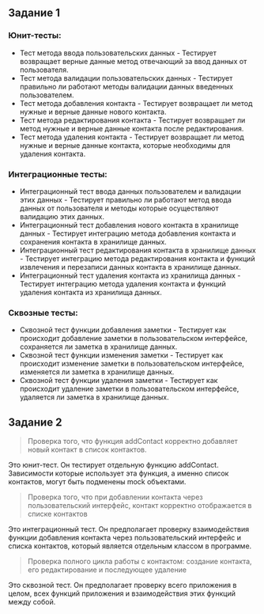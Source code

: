 ## Задание 1
### Юнит-тесты:
- Тест метода ввода пользовательских данных - Тестирует возвращает верные данные метод отвечающий за ввод данных от пользователя.
- Тест метода валидации пользовательских данных - Тестирует правильно ли работают методы валидации данных введенных пользователем.
- Тест метода добавления контакта - Тестирует возвращает ли метод нужные и верные данные нового контакта.
- Тест метода редактирования контакта - Тестирует возвращает ли метод нужные и верные данные контакта после редактирования.
- Тест метода удаления контакта - Тестирует возвращает ли метод нужные и верные данные контакта, которые необходимы для удаления контакта.
### Интеграционные тесты:
- Интеграционный тест ввода данных пользователем и валидации этих данных - Тестирует правильно ли работают метод ввода данных от пользователя и методы которые осуществляют валидацию этих данных.
- Интеграционный тест добавления нового контакта в хранилище данных - Тестирует интеграцию метода добавления контакта и сохранения контакта в хранилище данных.
- Интеграционный тест редактирования контакта в хранилище данных - Тестирует интеграцию метода редактирования контакта и функций извлечения и перезаписи данных контакта в хранилище данных.
- Интеграционный тест удаления контакта из хранилища данных - Тестирует интеграцию метода удаления контакта и функций удаления контакта из хранилища данных.
### Сквозные тесты:
- Сквозной тест функции добавления заметки - Тестирует как происходит добавление заметки в пользовательском интерфейсе, сохраняется ли заметка в хранилище данных.
- Сквозной тест функции изменения заметки - Тестирует как происходит изменение заметки в пользовательском интерфейсе, изменяется ли заметка в хранилище данных.
- Сквозной тест функции удаления заметки - Тестирует как происходит удаление заметки в пользовательском интерфейсе, удаляется ли заметка в хранилище данных.
## Задание 2
> Проверка того, что функция addContact корректно добавляет новый контакт в список контактов.

Это юнит-тест. Он тестирует отдельную функцию addContact. Зависимости которые использует эта функция, а именно список контактов, могут быть подменены mock объектами.

> Проверка того, что при добавлении контакта через пользовательский интерфейс, контакт корректно отображается в списке контактов

Это интеграционный тест. Он предполагает проверку взаимодействия функции добавления контакта через пользовательский интерфейс и списка контактов, который является отдельным классом в программе.

> Проверка полного цикла работы с контактом: создание контакта, его редактирование и последующее удаление

Это сквозной тест. Он предполагает проверку всего приложения в целом, всех функций приложения и взаимодействия этих функций между собой.
